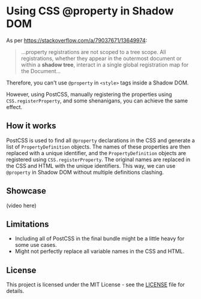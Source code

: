 # Using CSS @property in Shadow DOM

As per <https://stackoverflow.com/a/79037671/13649974>:

> ...property registrations are not scoped to a tree scope. All registrations, whether they appear in the outermost document or within a **shadow tree**, interact in a single global registration map for the Document...

Therefore, you can't use `@property` in `<style>` tags inside a Shadow DOM.

However, using PostCSS, manually registering the properties using `CSS.registerProperty`, and some shenanigans, you can achieve the same effect.

## How it works

PostCSS is used to find all `@property` declarations in the CSS and generate a list of `PropertyDefinition` objects. The names of these properties are then replaced with a unique identifier, and the `PropertyDefinition` objects are registered using `CSS.registerProperty`. The original names are replaced in the CSS and HTML with the unique identifiers. This way, we can use `@property` in Shadow DOM without multiple definitions clashing.

## Showcase

(video here)

## Limitations

- Including all of PostCSS in the final bundle might be a little heavy for some use cases.
- Might not perfectly replace all variable names in the CSS and HTML.

## License

This project is licensed under the MIT License - see the [LICENSE](LICENSE) file for details.
